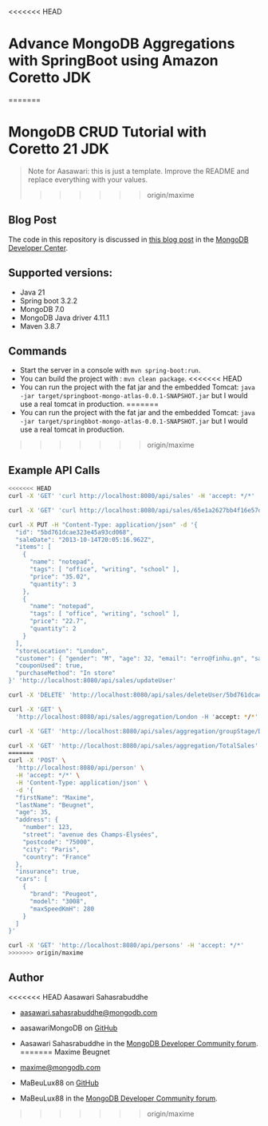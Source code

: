 <<<<<<< HEAD
# Advance MongoDB Aggregations with SpringBoot using Amazon Coretto JDK

=======
# MongoDB CRUD Tutorial with Coretto 21 JDK

> Note for Aasawari: this is just a template. Improve the README and replace everything with your values.
>>>>>>> origin/maxime

## Blog Post

The code in this repository is discussed in [this blog post](XXX) in the [MongoDB Developer Center](https://www.mongodb.com/developer/).

## Supported versions:

- Java 21
- Spring boot 3.2.2
- MongoDB 7.0
- MongoDB Java driver 4.11.1
- Maven 3.8.7

## Commands

- Start the server in a console with `mvn spring-boot:run`.
- You can build the project with : `mvn clean package`.
<<<<<<< HEAD
- You can run the project with the fat jar and the embedded Tomcat: `java -jar target/springboot-mongo-atlas-0.0.1-SNAPSHOT.jar` but I would use a real tomcat in production.
=======
- You can run the project with the fat jar and the embedded Tomcat: `java -jar target/springbbot-mongo-atlas-0.0.1-SNAPSHOT.jar` but I would use a real tomcat in production.
>>>>>>> origin/maxime


## Example API Calls

```bash
<<<<<<< HEAD
curl -X 'GET' 'curl http://localhost:8080/api/sales' -H 'accept: */*'
```
```bash
curl -X 'GET' 'curl http://localhost:8080/api/sales/65e1a2627bb4f16e57daadff' -H 'accept: */*'
```

```bash
curl -X PUT -H "Content-Type: application/json" -d '{
  "id": "5bd761dcae323e45a93cd068",
  "saleDate": "2013-10-14T20:05:16.962Z",
  "items": [
    {
      "name": "notepad",
      "tags": [ "office", "writing", "school" ],
      "price": "35.02",
      "quantity": 3
    },
    {
      "name": "notepad",
      "tags": [ "office", "writing", "school" ],
      "price": "22.7",
      "quantity": 2
    }
  ],
  "storeLocation": "London",
  "customer": { "gender": "M", "age": 32, "email": "erro@finhu.gn", "satisfaction": 4 },
  "couponUsed": true,
  "purchaseMethod": "In store"
}' 'http://localhost:8080/api/sales/updateUser'
```
```bash
curl -X 'DELETE' 'http://localhost:8080/api/sales/deleteUser/5bd761dcae323e45a93cd068' -H 'accept: */*'
```

```bash
curl -X 'GET' \
  'http://localhost:8080/api/sales/aggregation/London -H 'accept: */*'
```

```bash
curl -X 'GET' 'http://localhost:8080/api/sales/aggregation/groupStage/Denver' -H 'accept: */*'
```

```bash
curl -X 'GET' 'http://localhost:8080/api/sales/aggregation/TotalSales' -H 'accept: */*'
=======
curl -X 'POST' \
  'http://localhost:8080/api/person' \
  -H 'accept: */*' \
  -H 'Content-Type: application/json' \
  -d '{
  "firstName": "Maxime",
  "lastName": "Beugnet",
  "age": 35,
  "address": {
    "number": 123,
    "street": "avenue des Champs-Elysées",
    "postcode": "75000",
    "city": "Paris",
    "country": "France"
  },
  "insurance": true,
  "cars": [
    {
      "brand": "Peugeot",
      "model": "3008",
      "maxSpeedKmH": 280
    }
  ]
}'
```

```bash
curl -X 'GET' 'http://localhost:8080/api/persons' -H 'accept: */*'
>>>>>>> origin/maxime
```

## Author

<<<<<<< HEAD
Aasawari Sahasrabuddhe

- aasawari.sahasrabuddhe@mongodb.com
- aasawariMongoDB on [GitHub](https://github.com/aasawariMongoDB/tutorialCRUD)
- Aasawari Sahasrabuddhe in the [MongoDB Developer Community forum](https://www.mongodb.com/community/forums/u/aasawari/summary).
=======
Maxime Beugnet

- maxime@mongodb.com
- MaBeuLux88 on [GitHub](https://github.com/mabeulux88)
- MaBeuLux88 in the [MongoDB Developer Community forum](https://www.mongodb.com/community/forums/u/MaBeuLux88/summary).
>>>>>>> origin/maxime
